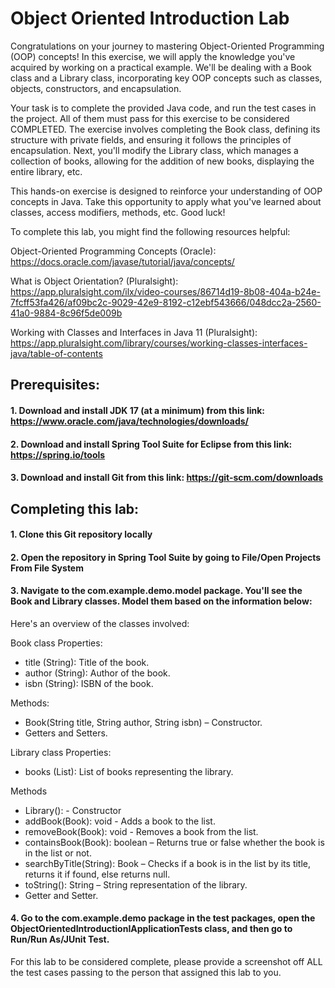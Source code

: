 # Object Oriented Introduction Lab
Congratulations on your journey to mastering Object-Oriented Programming (OOP) concepts! In this exercise, we will apply the knowledge you've acquired by working on a practical example. We'll be dealing with a Book class and a Library class, incorporating key OOP concepts such as classes, objects, constructors, and encapsulation. 

Your task is to complete the provided Java code, and run the test cases in the project. All of them must pass for this exercise to be considered COMPLETED. The exercise involves completing the Book class, defining its structure with private fields, and ensuring it follows the principles of encapsulation. Next, you'll modify the Library class, which manages a collection of books, allowing for the addition of new books, displaying the entire library, etc. 

This hands-on exercise is designed to reinforce your understanding of OOP concepts in Java. Take this opportunity to apply what you've learned about classes, access modifiers, methods, etc. Good luck! 
 
To complete this lab, you might find the following resources helpful: 

Object-Oriented Programming Concepts (Oracle): https://docs.oracle.com/javase/tutorial/java/concepts/

What is Object Orientation? (Pluralsight): https://app.pluralsight.com/ilx/video-courses/86714d19-8b08-404a-b24e-7fcff53fa426/af09bc2c-9029-42e9-8192-c12ebf543666/048dcc2a-2560-41a0-9884-8c96f5de009b

Working with Classes and Interfaces in Java 11 (Pluralsight): https://app.pluralsight.com/library/courses/working-classes-interfaces-java/table-of-contents

## Prerequisites:
#### 1. Download and install JDK 17 (at a minimum) from this link: https://www.oracle.com/java/technologies/downloads/
#### 2. Download and install Spring Tool Suite for Eclipse from this link: https://spring.io/tools
#### 3. Download and install Git from this link: https://git-scm.com/downloads

## Completing this lab:
#### 1. Clone this Git repository locally
#### 2. Open the repository in Spring Tool Suite by going to File/Open Projects From File System
#### 3. Navigate to the com.example.demo.model package. You'll see the Book and Library classes. Model them based on the information below:


Here's an overview of the classes involved: 

Book class 
Properties: 
* title (String): Title of the book. 
* author (String): Author of the book. 
* isbn (String): ISBN of the book.
  
Methods: 
* Book(String title, String author, String isbn) – Constructor. 
* Getters and Setters. 

Library class 
Properties: 
* books (List<Book>): List of books representing the library. 

Methods 
* Library(): - Constructor 
* addBook(Book): void - Adds a book to the list. 
* removeBook(Book): void - Removes a book from the list. 
* containsBook(Book): boolean – Returns true or false whether the book is in the list or not. 
* searchByTitle(String): Book – Checks if a book is in the list by its title, returns it if found, else returns null. 
* toString(): String – String representation of the library. 
* Getter and Setter. 

#### 4. Go to the com.example.demo package in the test packages, open the ObjectOrientedIntroductionIApplicationTests class, and then go to Run/Run As/JUnit Test.
For this lab to be considered complete, please provide a screenshot off ALL the test cases passing to the person that assigned this lab to you.